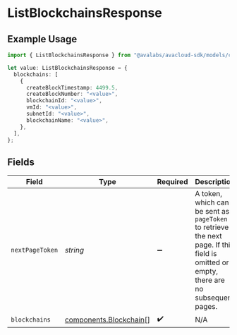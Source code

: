 # ListBlockchainsResponse

## Example Usage

```typescript
import { ListBlockchainsResponse } from "@avalabs/avacloud-sdk/models/components";

let value: ListBlockchainsResponse = {
  blockchains: [
    {
      createBlockTimestamp: 4499.5,
      createBlockNumber: "<value>",
      blockchainId: "<value>",
      vmId: "<value>",
      subnetId: "<value>",
      blockchainName: "<value>",
    },
  ],
};
```

## Fields

| Field                                                                                                                                  | Type                                                                                                                                   | Required                                                                                                                               | Description                                                                                                                            |
| -------------------------------------------------------------------------------------------------------------------------------------- | -------------------------------------------------------------------------------------------------------------------------------------- | -------------------------------------------------------------------------------------------------------------------------------------- | -------------------------------------------------------------------------------------------------------------------------------------- |
| `nextPageToken`                                                                                                                        | *string*                                                                                                                               | :heavy_minus_sign:                                                                                                                     | A token, which can be sent as `pageToken` to retrieve the next page. If this field is omitted or empty, there are no subsequent pages. |
| `blockchains`                                                                                                                          | [components.Blockchain](../../models/components/blockchain.md)[]                                                                       | :heavy_check_mark:                                                                                                                     | N/A                                                                                                                                    |
